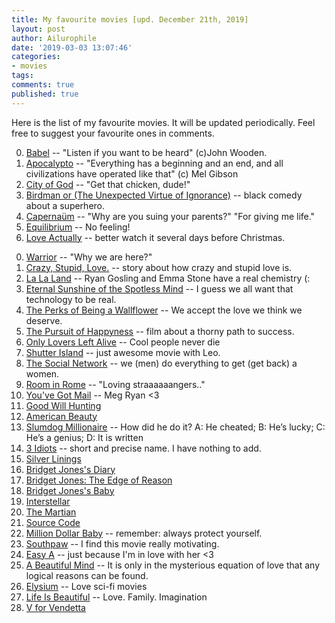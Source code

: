 ```yaml
---
title: My favourite movies [upd. December 21th, 2019]
layout: post
author: Ailurophile
date: '2019-03-03 13:07:46'
categories:
- movies
tags:
comments: true
published: true
---
```


Here is the list of my favourite movies.
It will be updated periodically.
Feel free to suggest your favourite ones in comments.

00. [Babel](https://www.imdb.com/title/tt0449467/) -- "Listen if you want to be heard" (c)John Wooden.
00. [Apocalypto](https://www.imdb.com/title/tt0472043/) -- "Everything has a beginning and an end, and all civilizations have operated like that" (c) Mel Gibson
00. [City of God](https://www.imdb.com/title/tt0317248/) -- "Get that chicken, dude!"
00. [Birdman or (The Unexpected Virtue of Ignorance)](https://www.imdb.com/title/tt2562232/) -- black comedy about a superhero.
00. [Capernaüm](https://www.imdb.com/title/tt8267604/) -- "Why are you suing your parents?" "For giving me life."
00. [Equilibrium](https://www.imdb.com/title/tt0238380/) -- No feeling!
00. [Love Actually](https://www.imdb.com/title/tt0314331/) -- better watch it several days before Christmas.
<!--more-->
00. [Warrior](https://www.imdb.com/title/tt1291584/) -- "Why we are here?"
00. [Crazy, Stupid, Love.](https://www.imdb.com/title/tt1570728/) -- story about how crazy and stupid love is. 
00. [La La Land](https://www.imdb.com/title/tt3783958/) -- Ryan Gosling and Emma Stone have a real chemistry (:
00. [Eternal Sunshine of the Spotless Mind](https://www.imdb.com/title/tt0338013/) -- I guess we all want that technology to be real.
00. [The Perks of Being a Wallflower](https://www.imdb.com/title/tt1659337/) -- We accept the love we think we deserve. 
00. [The Pursuit of Happyness](https://www.imdb.com/title/tt0454921/) -- film about a thorny path to success.
00. [Only Lovers Left Alive](https://www.imdb.com/title/tt1714915/) -- Cool people never die
00. [Shutter Island](https://www.imdb.com/title/tt1130884/) -- just awesome movie with Leo.
00. [The Social Network](https://www.imdb.com/title/tt1285016/) -- we (men) do everything to get (get back) a women.
00. [Room in Rome](https://www.imdb.com/title/tt1263750/) -- "Loving straaaaaangers.."
00. [You've Got Mail](https://www.imdb.com/title/tt0128853/) -- Meg Ryan <3
00. [Good Will Hunting](https://www.imdb.com/title/tt0119217/)
00. [American Beauty](https://www.imdb.com/title/tt0169547/)
00. [Slumdog Millionaire](https://www.imdb.com/title/tt1010048/) -- How did he do it? A: He cheated; B: He’s lucky; C: He’s a genius; D: It is written
00. [3 Idiots](https://www.imdb.com/title/tt1187043/) -- short and precise name. I have nothing to add.
00. [Silver Linings](https://www.imdb.com/title/tt1045658/)
00. [Bridget Jones's Diary](https://www.imdb.com/title/tt0243155/)
00. [Bridget Jones: The Edge of Reason](https://www.imdb.com/title/tt0317198/)
00. [Bridget Jones's Baby](https://www.imdb.com/title/tt1473832/)
00. [Interstellar](https://www.imdb.com/title/tt0816692/)
00. [The Martian](https://www.imdb.com/title/tt3659388/)
00. [Source Code](https://www.imdb.com/title/tt0945513/)
00. [Million Dollar Baby](https://www.imdb.com/title/tt0405159/) -- remember: always protect yourself.
00. [Southpaw](https://www.imdb.com/title/tt1798684/) -- I find this movie really motivating.
00. [Easy A](https://www.imdb.com/title/tt1282140/) -- just because I'm in love with her <3
00. [A Beautiful Mind](https://www.imdb.com/title/tt0268978/) -- It is only in the mysterious equation of love that any logical reasons can be found.
00. [Elysium](https://www.imdb.com/title/tt1535108/) -- Love sci-fi movies
00. [Life Is Beautiful](https://www.imdb.com/title/tt0118799/) -- Love. Family. Imagination
00. [V for Vendetta](https://www.imdb.com/title/tt0434409/)
